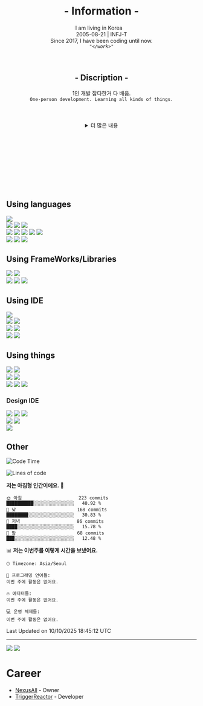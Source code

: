 <header>
  <div align="center">
    <h1>- Information -</h1>
    I am living in Korea
    <img wdith=10px height=10px src="https://cdn.jsdelivr.net/gh/hampusborgos/country-flags@main/svg/kr.svg">
    </br>
    2005-08-21 | INFJ-T</br>
    Since 2017, I have been coding until now.</br>
    <code><i>"&lt;/work>"</i></code>
    </br>
    </br>
    </br>
    <h2>- Discription -</h2>
    1인 개발 잡다한거 다 배움.</br>
    <code>One-person development. Learning all kinds of things.</code></br>
    </br>
    </br>
    </br>
    <details>
      <summary>더 많은 내용</summary>
      사실 그런거 없음:></br>
      <img width=500 height=500 src="https://shiftpsh-blog.s3.amazonaws.com/uploads/2022/04/listing216.png">
    </details>
  </div>
</header>
</br>
</br>
</br>
</br>
</br>
</br>
<body>
  <div align="left">
    <h2>Using languages</h2>
    <img src="https://img.shields.io/badge/unity-FFFFFF?style=for-the-badge&logo=unity&logoColor=black">
    </br>
    <img src="https://img.shields.io/badge/C-A8B9CC?style=for-the-badge&logo=c&logoColor=white">
    <img src="https://img.shields.io/badge/C++-00599C?style=for-the-badge&logo=cplusplus&logoColor=white">
    <img src="https://img.shields.io/badge/C_sharp-239120?style=for-the-badge&logo=csharp&logoColor=white">
    </br>
    <img src="https://img.shields.io/badge/html-E34F26?style=for-the-badge&logo=html5&logoColor=white">
    <img src="https://img.shields.io/badge/css-1572B6?style=for-the-badge&logo=css3&logoColor=white">
    <img src="https://img.shields.io/badge/JavaScript-F7DF1E?style=for-the-badge&logo=javascript&logoColor=white">
    <img src="https://img.shields.io/badge/TypeScript-3178C6?style=for-the-badge&logo=typescript&logoColor=white">
    <img src="https://img.shields.io/badge/node.js-339933?style=for-the-badge&logo=nodedotjs&logoColor=white">
    </br>
    <img src="https://img.shields.io/badge/Python-3776AB?style=for-the-badge&logo=python&logoColor=white">
    <img src="https://img.shields.io/badge/JAVA-007396?style=for-the-badge&logo=java&logoColor=white">
    <img src="https://img.shields.io/badge/SQL-4479A1?style=for-the-badge&logo=mysql&logoColor=white">
    </br>
    <h2>Using FrameWorks/Libraries</h2>
    <img src="https://img.shields.io/badge/React-61DAFB?style=for-the-badge&logo=React&logoColor=white">
    <img src="https://img.shields.io/badge/Express-000000?style=for-the-badge&logo=express&logoColor=white">
    </br>
    <img src="https://img.shields.io/badge/pytorch-EE4C2C?style=for-the-badge&logo=pytorch&logoColor=white">
    <img src="https://img.shields.io/badge/tensorflow-FF6F00?style=for-the-badge&logo=tensorflow&logoColor=white">
    <img src="https://img.shields.io/badge/Socket.io-010101?style=for-the-badge&logo=socketdotio&logoColor=white">
    </br>
    <h2>Using IDE</h2>
    <img src="https://img.shields.io/badge/Xcode-147EFB?style=for-the-badge&logo=xcode&logoColor=white">
    </br>
    <img src="https://img.shields.io/badge/Visual_Studio-5C2D91?style=for-the-badge&logo=visualstudio&logoColor=white">
    <img src="https://img.shields.io/badge/Visual_Studio_Code-007ACC?style=for-the-badge&logo=visualstudiocode&logoColor=white">
    </br>
    <img src="https://img.shields.io/badge/Unity-FFFFFF?style=for-the-badge&logo=unity&logoColor=black">
    <img src="https://img.shields.io/badge/Rider-F9584B?style=for-the-badge&logo=rider&logoColor=white">
    </br>
    <img src="https://img.shields.io/badge/intellij_idea-000000?style=for-the-badge&logo=intellijidea&logoColor=white">
    <img src="https://img.shields.io/badge/DataGrip-000000?style=for-the-badge&logo=datagrip&logoColor=white">
    <h2>Using things</h2>
    <img src="https://img.shields.io/badge/Windows_11-0078D6?style=for-the-badge&logo=Windows&logoColor=white">
    <img src="https://img.shields.io/badge/Mac_OS-000000?style=for-the-badge&logo=apple&logoColor=white">
    </br>
    <img src="https://img.shields.io/badge/google_chrome-4285F4?style=for-the-badge&logo=googlechrome&logoColor=white">
    <img src="https://img.shields.io/badge/steam-000000?style=for-the-badge&logo=steam&logoColor=white">
    </br>
    <img src="https://img.shields.io/badge/discord-5865F2?style=for-the-badge&logo=discord&logoColor=white">
    <img src="https://img.shields.io/badge/spotify-1DB954?style=for-the-badge&logo=spotify&logoColor=white">
    <img src="https://img.shields.io/badge/notion-000000?style=for-the-badge&logo=notion&logoColor=white">
    <h3>Design IDE</h3>
    <img src="https://img.shields.io/badge/figma-F24E1E?style=for-the-badge&logo=figma&logoColor=white">
    <img src="https://img.shields.io/badge/photoshop-31A8FF?style=for-the-badge&logo=adobephotoshop&logoColor=white">
    <img src="https://img.shields.io/badge/illustrator-FF9A00?style=for-the-badge&logo=adobeillustrator&logoColor=white">
    </br>
    <img src="https://img.shields.io/badge/premierepro-9999FF?style=for-the-badge&logo=adobepremierepro&logoColor=white">
    <img src="https://img.shields.io/badge/aftereffect-9999FF?style=for-the-badge&logo=adobeaftereffects&logoColor=white">
    </br>
    <img src="https://img.shields.io/badge/blender-E87D0D?style=for-the-badge&logo=blender&logoColor=white">
    </br>
    <h2>Other</h2>
  </div>
</body>

<!--START_SECTION:waka-->
![Code Time](http://img.shields.io/badge/Code%20Time-1%2C167%20hrs%202%20mins-blue)

![Lines of code](https://img.shields.io/badge/%EC%A0%80%EB%8A%94%20%EC%97%AC%ED%83%9C%EA%B9%8C%EC%A7%80%20-301.1%20thousand%20%EC%A4%84%EC%9D%98%20%EC%BD%94%EB%93%9C%EB%A5%BC%20%EC%9E%91%EC%84%B1%ED%96%88%EC%96%B4%EC%9A%94.-blue)

**저는 아침형 인간이에요. 🐤** 

```text
🌞 아침                     223 commits         ██████████░░░░░░░░░░░░░░░   40.92 % 
🌆 낮　                     168 commits         ████████░░░░░░░░░░░░░░░░░   30.83 % 
🌃 저녁                     86 commits          ████░░░░░░░░░░░░░░░░░░░░░   15.78 % 
🌙 밤　                     68 commits          ███░░░░░░░░░░░░░░░░░░░░░░   12.48 % 
```


📊 **저는 이번주를 이렇게 시간을 보냈어요.** 

```text
🕑︎ Timezone: Asia/Seoul

💬 프로그래밍 언어들: 
이번 주에 활동은 없어요.

🔥 에디터들: 
이번 주에 활동은 없어요.

💻 운영 체제들: 
이번 주에 활동은 없어요.
```


 Last Updated on 10/10/2025 18:45:12 UTC
<!--END_SECTION:waka-->
---
<body>
  <div align="left">
    <img src="https://github-readme-solvedac-hyp3rflow.vercel.app/api/?handle=guswnd8800">
    <img src="http://mazassumnida.wtf/api/v2/generate_badge?boj=guswnd8800">
    <h1>Career</h1>
    <ul>
      <li><a href="https://github.com/NexusAll/NexusAll">NexusAll</a> - Owner</li>
      <li><a href="https://github.com/TriggerReactor/TriggerReactor">TriggerReactor</a> - Developer</li>
    </ul>
  </div>
</body>
